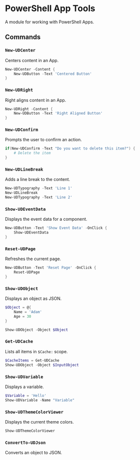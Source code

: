 # PowerShell App Tools

A module for working with PowerShell Apps. 

## Commands

### `New-UDCenter`

Centers content in an App.

```powershell
New-UDCenter -Content {
    New-UDButton -Text 'Centered Button'
}
```

### `New-UDRight`

Right aligns content in an App.

```powershell
New-UDRight -Content {
    New-UDButton -Text 'Right Aligned Button'
}
```

### `New-UDConfirm`

Prompts the user to confirm an action.

```powershell
if(New-UDConfirm -Text "Do you want to delete this item?") {
    # Delete the item
}
```

### `New-UDLineBreak`

Adds a line break to the content.

```powershell
New-UDTypography -Text 'Line 1'
New-UDLineBreak
New-UDTypography -Text 'Line 2'
```

### `Show-UDEventData`

Displays the event data for a component.

```powershell
New-UDButton -Text 'Show Event Data' -OnClick {
    Show-UDEventData
}
```

### `Reset-UDPage`

Refreshes the current page.

```powershell
New-UDButton -Text 'Reset Page' -OnClick {
    Reset-UDPage
}
```

### `Show-UDObject`

Displays an object as JSON.


```powershell
$Object = @{
    Name = 'Adam'
    Age = 30
}

Show-UDObject -Object $Object
```

### `Get-UDCache`

Lists all items in `$Cache:` scope.
    
```powershell
$CacheItems = Get-UDCache
Show-UDObject -Object $InputObject
```

### `Show-UDVariable`

Displays a variable.

```powershell
$Variable = 'Hello'
Show-UDVariable -Name "Variable" 
```

### `Show-UDThemeColorViewer`

Displays the current theme colors.

```powershell
Show-UDThemeColorViewer
```

### `ConvertTo-UDJson`

Converts an object to JSON.

```powershell